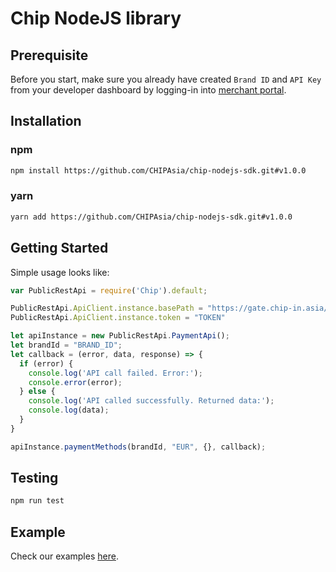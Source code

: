 # Chip NodeJS library

## Prerequisite
Before you start, make sure you already have created `Brand ID` and `API Key` from your developer dashboard by logging-in into [merchant portal](https://gate.chip-in.asia/login).

## Installation

### npm
```bash
npm install https://github.com/CHIPAsia/chip-nodejs-sdk.git#v1.0.0
```

### yarn
```bash
yarn add https://github.com/CHIPAsia/chip-nodejs-sdk.git#v1.0.0
```

## Getting Started

Simple usage looks like:


```javascript
var PublicRestApi = require('Chip').default;

PublicRestApi.ApiClient.instance.basePath = "https://gate.chip-in.asia/api/v1/";
PublicRestApi.ApiClient.instance.token = "TOKEN"

let apiInstance = new PublicRestApi.PaymentApi();
let brandId = "BRAND_ID";
let callback = (error, data, response) => {
  if (error) {
    console.log('API call failed. Error:');
    console.error(error);
  } else {
    console.log('API called successfully. Returned data:');
    console.log(data);
  }
}

apiInstance.paymentMethods(brandId, "EUR", {}, callback);
```

## Testing

```bash
npm run test
```

## Example
Check our examples [here](./examples).